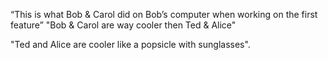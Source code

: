 “This is what Bob & Carol did on Bob’s computer when working on the first feature”
"Bob & Carol are way cooler then Ted & Alice"



"Ted and Alice are cooler like a popsicle with sunglasses".